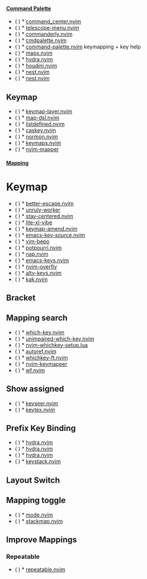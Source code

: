 #### [Command Palette](https://yutkat.github.io/my-neovim-pluginlist/#command-palette)
* ( )
            * [command_center.nvim](https://github.com/FeiyouG/command_center.nvim)
* ( )
            * [telescope-menu.nvim](https://github.com/octarect/telescope-menu.nvim)
* ( )
            * [commanderly.nvim](https://github.com/jvs/commanderly.nvim)
* ( )
            * [cmdpalette.nvim](https://github.com/hachy/cmdpalette.nvim)
* ( )
            * [command-palette.nvim](https://github.com/AtleSkaanes/command-palette.nvim)
keymapping + key help
* ( )
            * [mapx.nvim](https://github.com/b0o/mapx.nvim)
* ( )
            * [hydra.nvim](https://github.com/smoka7/hydra.nvim)
* ( )
            * [houdini.nvim](https://github.com/TheBlob42/houdini.nvim)
* ( )
            * [nest.nvim](https://github.com/f1rstlady/nest.nvim)
* ( )
            * [nest.nvim](https://github.com/LionC/nest.nvim)
## Keymap
* ( )
            * [keymap-layer.nvim](https://github.com/anuvyklack/keymap-layer.nvim)
* ( )
            * [map-dsl.nvim](https://github.com/I60R/map-dsl.nvim)
* ( )
            * [listdefined.nvim](https://github.com/notomo/listdefined.nvim)
* ( )
            * [caskey.nvim](https://github.com/Nexmean/caskey.nvim)
* ( )
            * [normon.nvim](https://github.com/jake-stewart/normon.nvim)
* ( )
            * [keymaps.nvim](https://github.com/CrispyBaccoon/keymaps.nvim)
* ( )
            * [nvim-mapper](https://github.com/kamalsacranie/nvim-mapper)
#### [Mapping](https://yutkat.github.io/my-neovim-pluginlist/#mapping)
# Keymap
* ( )
            * [better-escape.nvim](https://github.com/max397574/better-escape.nvim)
* ( )
            * [unruly-worker](https://github.com/slugbyte/unruly-worker)
* ( )
            * [stay-centered.nvim](https://github.com/arnamak/stay-centered.nvim)
* ( )
            * [lite-xl-vibe](https://github.com/eugenpt/lite-xl-vibe)
* ( )
            * [keymap-amend.nvim](https://github.com/anuvyklack/keymap-amend.nvim)
* ( )
            * [emacs-key-source.nvim](https://github.com/Cassin01/emacs-key-source.nvim)
* ( )
            * [vim-bepo](https://github.com/michamos/vim-bepo)
* ( )
            * [potpourri.nvim](https://github.com/FLinguenheld/potpourri.nvim)
* ( )
            * [nap.nvim](https://github.com/liangxianzhe/nap.nvim)
* ( )
            * [emacs-keys.nvim](https://github.com/lumiknit/emacs-keys.nvim)
* ( )
            * [nvim-overfly](https://github.com/mfussenegger/nvim-overfly)
* ( )
            * [alty-keys.nvim](https://github.com/lumiknit/alty-keys.nvim)
* ( )
            * [kak.nvim](https://github.com/mirlge/kak.nvim)
## Bracket
## Mapping search
* ( )
            * [which-key.nvim](https://github.com/folke/which-key.nvim)
* ( )
            * [unimpaired-which-key.nvim](https://github.com/afreakk/unimpaired-which-key.nvim)
* ( )
            * [nvim-whichkey-setup.lua](https://github.com/AckslD/nvim-whichkey-setup.lua)
* ( )
            * [autoref.nvim](https://github.com/October-Studios/autoref.nvim)
* ( )
            * [whichkey-ft.nvim](https://github.com/CharliePlate/whichkey-ft.nvim)
* ( )
            * [nvim-keymapper](https://github.com/bgrohman/nvim-keymapper)
* ( )
            * [wf.nvim](https://github.com/Cassin01/wf.nvim)
## Show assigned
* ( )
            * [keyseer.nvim](https://github.com/jokajak/keyseer.nvim)
* ( )
            * [keytex.nvim](https://github.com/cronJohn/keytex.nvim)
## Prefix Key Binding
* ( )
            * [hydra.nvim](https://github.com/anuvyklack/hydra.nvim)
* ( )
            * [hydra.nvim](https://github.com/nvim-island/hydra.nvim)
* ( )
            * [hydra.nvim](https://github.com/nvimtools/hydra.nvim)
* ( )
            * [keystack.nvim](https://github.com/Jxstxs/keystack.nvim)
## Layout Switch
## Mapping toggle
* ( )
            * [mode.nvim](https://github.com/paulfrische/mode.nvim)
* ( )
            * [stackmap.nvim](https://github.com/tjdevries/stackmap.nvim)
## Improve Mappings
### Repeatable
* ( )
            * [repeatable.nvim](https://github.com/jake-stewart/repeatable.nvim)

